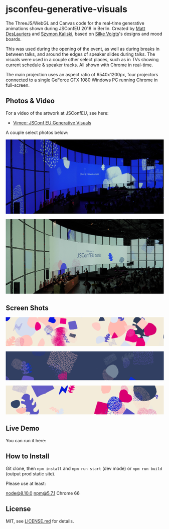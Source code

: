 # jsconfeu-generative-visuals

The ThreeJS/WebGL and Canvas code for the real-time generative animations shown during JSConfEU 2018 in Berlin. Created by [Matt DesLauriers](http://mattdesl.com/) and [Szymon Kaliski](http://szymonkaliski.com/), based on [Silke Voigts](http://www.silkevoigts.de/)'s designs and mood boards.

This was used during the opening of the event, as well as during breaks in between talks, and around the edges of speaker slides during talks. The visuals were used in a couple other select places, such as in TVs showing current schedule & speaker tracks. All shown with Chrome in real-time.

The main projection uses an aspect ratio of 6540x1200px, four projectors connected to a single GeForce GTX 1080 Windows PC running Chrome in full-screen.

## Photos & Video

For a video of the artwork at JSConfEU, see here:

- [Vimeo: JSConf EU Generative Visuals](https://vimeo.com/273222929)

A couple select photos below:

![pic1](./photos/p2.jpg)

![pic1](./photos/p3.jpg)

## Screen Shots

![pic1](./photos/render1.jpg)  

![pic2](./photos/render2.jpg)  

![pic2](./photos/render4.jpg)  

## Live Demo

You can run it here:

## How to Install

Git clone, then `npm install` and `npm run start` (dev mode) or `npm run build` (output prod static site).

Please use at least:

node@8.10.0
npm@5.7.1
Chrome 66

## License

MIT, see [LICENSE.md](http://github.com/mattdesl/jsconfeu-generative-visuals/blob/master/LICENSE.md) for details.
